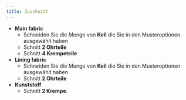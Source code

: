 ```yaml
---
title: Zuschnitt
---
```


 - **Main fabric**
   - Schneiden Sie die Menge von **Keil** die Sie in den Musteroptionen ausgewählt haben
   - Schnitt **2 Ohrteile**
   - Schnitt **4 Krempeteile**
 - **Lining fabric**
   - Schneiden Sie die Menge von **Keil** die Sie in den Musteroptionen ausgewählt haben
   - Schnitt **2 Ohrteile**
 - **Kunststoff**
   - Schnitt **2 Krempe**.

